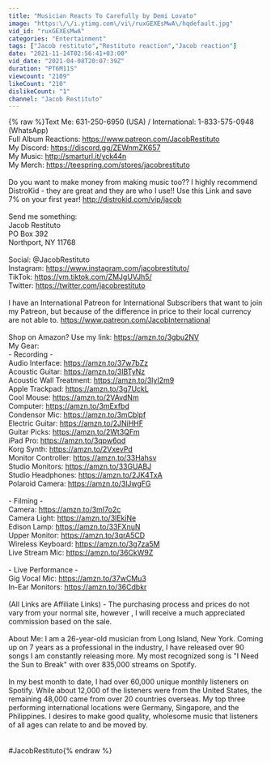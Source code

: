 ```yaml
---
title: "Musician Reacts To Carefully by Demi Lovato"
image: "https:\/\/i.ytimg.com\/vi\/ruxGEXEsMwA\/hqdefault.jpg"
vid_id: "ruxGEXEsMwA"
categories: "Entertainment"
tags: ["Jacob restituto","Restituto reaction","Jacob reaction"]
date: "2021-11-14T02:56:41+03:00"
vid_date: "2021-04-08T20:07:39Z"
duration: "PT6M11S"
viewcount: "2109"
likeCount: "210"
dislikeCount: "1"
channel: "Jacob Restituto"
---
```

{% raw %}Text Me: 631-250-6950‬﻿ (USA) / International: 1-833-575-0948 (WhatsApp)<br />Full Album Reactions: <a rel="nofollow" target="blank" href="https://www.patreon.com/JacobRestituto">https://www.patreon.com/JacobRestituto</a><br />My Discord: <a rel="nofollow" target="blank" href="https://discord.gg/ZEWnmZK657">https://discord.gg/ZEWnmZK657</a><br />My Music: <a rel="nofollow" target="blank" href="http://smarturl.it/yck44n">http://smarturl.it/yck44n</a><br />My Merch: <a rel="nofollow" target="blank" href="https://teespring.com/stores/jacobrestituto">https://teespring.com/stores/jacobrestituto</a><br /><br />Do you want to make money from making music too?? I highly recommend DistroKid - they are great and they are who I use!! Use this Link and save 7% on your first year! <a rel="nofollow" target="blank" href="http://distrokid.com/vip/jacob">http://distrokid.com/vip/jacob</a><br /><br />Send me something:<br />Jacob Restituto<br />PO Box 392<br />Northport, NY 11768<br /><br />Social: @JacobRestituto<br />Instagram: <a rel="nofollow" target="blank" href="https://www.instagram.com/jacobrestituto/">https://www.instagram.com/jacobrestituto/</a><br />TikTok: <a rel="nofollow" target="blank" href="https://vm.tiktok.com/ZMJgUVJh5/">https://vm.tiktok.com/ZMJgUVJh5/</a><br />Twitter: <a rel="nofollow" target="blank" href="https://twitter.com/jacobrestituto">https://twitter.com/jacobrestituto</a><br /><br />I have an International Patreon for International Subscribers that want to join my Patreon, but because of the difference in price to their local currency are not able to. <a rel="nofollow" target="blank" href="https://www.patreon.com/JacobInternational">https://www.patreon.com/JacobInternational</a><br /><br />Shop on Amazon? Use my link: <a rel="nofollow" target="blank" href="https://amzn.to/3gbu2NV">https://amzn.to/3gbu2NV</a><br />My Gear:<br />- Recording -<br />Audio Interface: <a rel="nofollow" target="blank" href="https://amzn.to/37w7bZz">https://amzn.to/37w7bZz</a><br />Acoustic Guitar: <a rel="nofollow" target="blank" href="https://amzn.to/3lBTyNz">https://amzn.to/3lBTyNz</a><br />Acoustic Wall Treatment: <a rel="nofollow" target="blank" href="https://amzn.to/3lyI2m9">https://amzn.to/3lyI2m9</a><br />Apple Trackpad: <a rel="nofollow" target="blank" href="https://amzn.to/3g7UckL">https://amzn.to/3g7UckL</a><br />Cool Mouse: <a rel="nofollow" target="blank" href="https://amzn.to/2VAvdNm">https://amzn.to/2VAvdNm</a><br />Computer: <a rel="nofollow" target="blank" href="https://amzn.to/3mExfbd">https://amzn.to/3mExfbd</a><br />Condensor Mic: <a rel="nofollow" target="blank" href="https://amzn.to/3mCblpf">https://amzn.to/3mCblpf</a><br />Electric Guitar: <a rel="nofollow" target="blank" href="https://amzn.to/2JNiHHF">https://amzn.to/2JNiHHF</a><br />Guitar Picks: <a rel="nofollow" target="blank" href="https://amzn.to/2Wt3QFm">https://amzn.to/2Wt3QFm</a><br />iPad Pro: <a rel="nofollow" target="blank" href="https://amzn.to/3qpw6qd">https://amzn.to/3qpw6qd</a><br />Korg Synth: <a rel="nofollow" target="blank" href="https://amzn.to/2VxevPd">https://amzn.to/2VxevPd</a><br />Monitor Controller: <a rel="nofollow" target="blank" href="https://amzn.to/33Hahsv">https://amzn.to/33Hahsv</a><br />Studio Monitors: <a rel="nofollow" target="blank" href="https://amzn.to/33GUABJ">https://amzn.to/33GUABJ</a><br />Studio Headphones: <a rel="nofollow" target="blank" href="https://amzn.to/2JK4TxA">https://amzn.to/2JK4TxA</a><br />Polaroid Camera: <a rel="nofollow" target="blank" href="https://amzn.to/3lJwgFG">https://amzn.to/3lJwgFG</a><br /><br />- Filming -<br />Camera: <a rel="nofollow" target="blank" href="https://amzn.to/3mI7o2c">https://amzn.to/3mI7o2c</a><br />Camera Light: <a rel="nofollow" target="blank" href="https://amzn.to/3lEkiNe">https://amzn.to/3lEkiNe</a><br />Edison Lamp: <a rel="nofollow" target="blank" href="https://amzn.to/33FXnuN">https://amzn.to/33FXnuN</a><br />Upper Monitor: <a rel="nofollow" target="blank" href="https://amzn.to/3qrA5CD">https://amzn.to/3qrA5CD</a><br />Wireless Keyboard: <a rel="nofollow" target="blank" href="https://amzn.to/3g7za5M">https://amzn.to/3g7za5M</a><br />Live Stream Mic: <a rel="nofollow" target="blank" href="https://amzn.to/36CkW9Z">https://amzn.to/36CkW9Z</a><br /><br />- Live Performance -<br />Gig Vocal Mic: <a rel="nofollow" target="blank" href="https://amzn.to/37wCMu3">https://amzn.to/37wCMu3</a><br />In-Ear Monitors: <a rel="nofollow" target="blank" href="https://amzn.to/36Cdbkr">https://amzn.to/36Cdbkr</a><br /><br />(All Links are Affiliate Links) - The purchasing process and prices do not vary from your normal site, however , I will receive a much appreciated commission based on the sale.<br /><br />About Me: I am a 26-year-old musician from Long Island, New York. Coming up on 7 years as a professional in the industry, I have released over 90 songs I am constantly releasing more. My most recognized  song is &quot;I Need the Sun to Break&quot; with over 835,000 streams on Spotify. <br /><br />In my best month to date, I had over 60,000 unique monthly listeners on Spotify. While about 12,000 of the listeners were from the United States, the remaining 48,000 came from over 20 countries overseas. My top three performing international locations were Germany, Singapore, and the Philippines. I desires to make good quality, wholesome music that listeners of all ages can relate to and be moved by.<br /><br /><br />#JacobRestituto{% endraw %}
